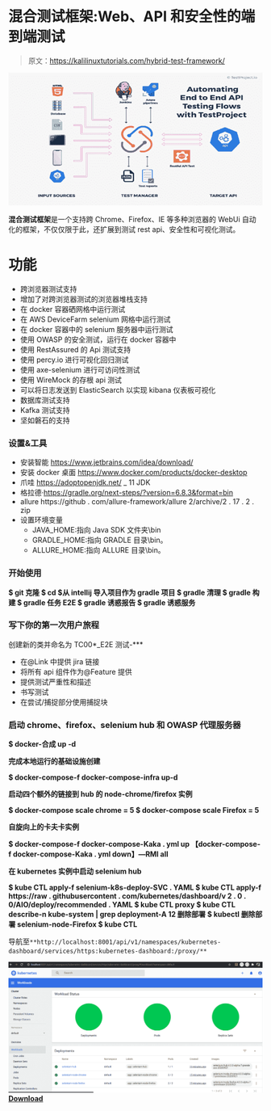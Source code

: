 # 混合测试框架:Web、API 和安全性的端到端测试

> 原文：<https://kalilinuxtutorials.com/hybrid-test-framework/>

[![](img/970c8eab655f83a44df735fda34f33dd.png)](https://blogger.googleusercontent.com/img/b/R29vZ2xl/AVvXsEhobvSSX9YiP1B9hxQLJhbrzltnLRSs-oZEiledsifjIANsNdebGa-WazMYW_eLkhTTRHQ-VxdPJByd3MsH9eKLqPeAiXwKLlRsR3PmFK5mnTg2UzRQrmhoQV3-EYXHxrRS8cAa8JwOnCx3zOJnAr39aWpF1hRxf0ZL0Bvb-ncKW_4d-gsIvh526V2O/s728/0%20(1).png)

**混合测试框架**是一个支持跨 Chrome、Firefox、IE 等多种浏览器的 WebUi 自动化的框架，不仅仅限于此，还扩展到测试 rest api、安全性和可视化测试。

# 功能

*   跨浏览器测试支持
*   增加了对跨浏览器测试的浏览器堆栈支持
*   在 docker 容器硒网格中运行测试
*   在 AWS DeviceFarm selenium 网格中运行测试
*   在 docker 容器中的 selenium 服务器中运行测试
*   使用 OWASP 的安全测试，运行在 docker 容器中
*   使用 RestAssured 的 Api 测试支持
*   使用 percy.io 进行可视化回归测试
*   使用 axe-selenium 进行可访问性测试
*   使用 WireMock 的存根 api 测试
*   可以将日志发送到 ElasticSearch 以实现 kibana 仪表板可视化
*   数据库测试支持
*   Kafka 测试支持
*   坚如磐石的支持

### 设置&工具

*   安装智能 https://www.jetbrains.com/idea/download/
*   安装 docker 桌面 https://www.docker.com/products/docker-desktop
*   爪哇 https://adoptopenjdk.net/ _ 11
    JDK
*   格拉德·https://gradle.org/next-steps/?version=6.8.3&format=bin
*   allure https://github . com/allure-framework/allure 2/archive/2 . 17 . 2 . zip
*   设置环境变量
    *   JAVA_HOME:指向 Java SDK 文件夹\bin
    *   GRADLE_HOME:指向 GRADLE 目录\bin。
    *   ALLURE_HOME:指向 ALLURE 目录\bin。

### 开始使用

**$ git 克隆
$ cd
$从 intellij 导入项目作为 gradle 项目
$ gradle 清理
$ gradle 构建
$ gradle 任务 E2E
$ gradle 诱惑报告
$ gradle 诱惑服务**

### 写下你的第一次用户旅程

创建新的类并命名为 TC00*_E2E 测试-***

*   在@Link 中提供 jira 链接
*   将所有 api 组件作为@Feature 提供
*   提供测试严重性和描述
*   书写测试
*   在尝试/捕捉部分使用捕捉块

### 启动 chrome、firefox、selenium hub 和 OWASP 代理服务器

**$ docker-合成 up -d**

**完成本地运行的基础设施创建**

**$ docker-compose-f docker-compose-infra up-d**

**启动四个额外的链接到 hub 的 node-chrome/firefox 实例**

**$ docker-compose scale chrome = 5
$ docker-compose scale Firefox = 5**

**自旋向上的卡夫卡实例**

**$ docker-compose-f docker-compose-Kaka . yml up
【docker-compose-f docker-compose-Kaka . yml down】—RMI all**

**在 kubernetes 实例中启动 selenium hub**

**$ kube CTL apply-f selenium-k8s-deploy-SVC . YAML
$ kube CTL apply-f https://raw . githubusercontent . com/kubernetes/dashboard/v 2 . 0 . 0/AIO/deploy/recommended . YAML
$ kube CTL proxy
$ kube CTL describe-n kube-system | grep deployment-A 12
删除部署
$ kubectl 删除部署 selenium-node-Firefox
$ kube CTL**

导航至`**http://localhost:8001/api/v1/namespaces/kubernetes-dashboard/services/https:kubernetes-dashboard:/proxy/**`

![](img/0d2ee686ed5a1df66c021eaeedda77ce.png)[**Download**](https://github.com/dipjyotimetia/HybridTestFramework)